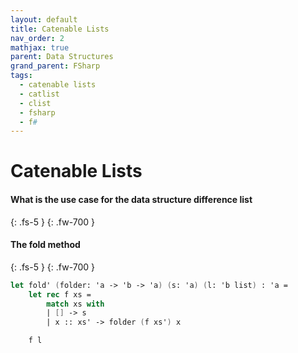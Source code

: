 ```yaml
---
layout: default
title: Catenable Lists
nav_order: 2
mathjax: true
parent: Data Structures
grand_parent: FSharp
tags: 
  - catenable lists
  - catlist
  - clist
  - fsharp
  - f#
---
```


# Catenable Lists

#### What is the use case for the data structure difference list
{: .fs-5 }
{: .fw-700 }



#### The fold method
{: .fs-5 }
{: .fw-700 }


```fsharp
let fold' (folder: 'a -> 'b -> 'a) (s: 'a) (l: 'b list) : 'a =
    let rec f xs =
        match xs with
        | [] -> s
        | x :: xs' -> folder (f xs') x

    f l
```
